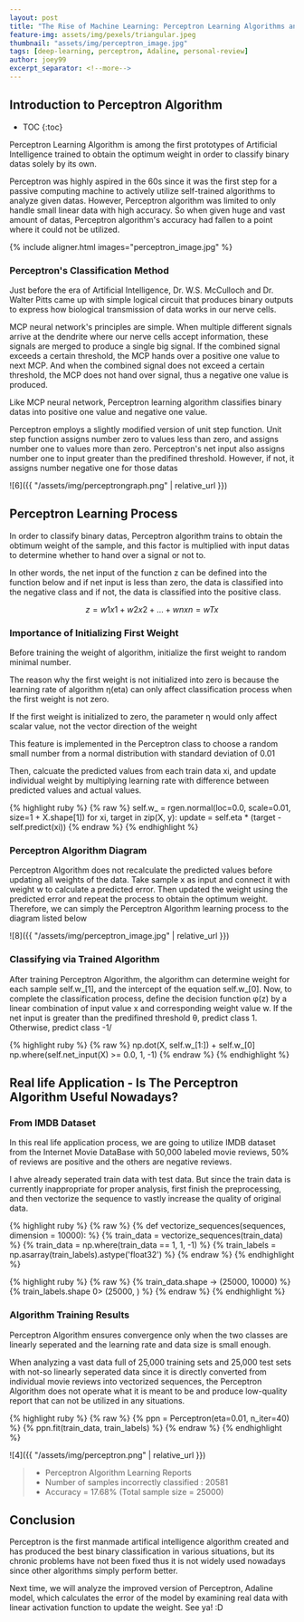 ```yaml
---
layout: post
title: "The Rise of Machine Learning: Perceptron Learning Algorithms and its Fallacies"
feature-img: assets/img/pexels/triangular.jpeg
thumbnail: "assets/img/perceptron_image.jpg"
tags: [deep-learning, perceptron, Adaline, personal-review]
author: joey99
excerpt_separator: <!--more-->
---
```


## Introduction to Perceptron Algorithm
* TOC
{:toc}

<p> Perceptron Learning Algorithm is among the first prototypes of Artificial Intelligence trained to obtain the optimum weight in order to classify binary datas solely by its own. </p>
<p> Perceptron was highly aspired in the 60s since it was the first step for a passive computing machine to actively utilize self-trained algorithms to analyze given datas. However, Perceptron algorithm was limited to only handle small linear data with high accuracy. So when given huge and vast amount of datas, Perceptron algorithm's accuracy had fallen to a point where it could not be utilized. </p>  

<!--more-->
{% include aligner.html images="perceptron_image.jpg" %}

### Perceptron's Classification Method

<p> Just before the era of Artificial Intelligence, Dr. W.S. McCulloch and Dr. Walter Pitts came up with simple logical circuit that produces binary outputs to express how biological transmission of data works in our nerve cells.</p>
<p> MCP neural network's principles are simple. When multiple different signals arrive at the dendrite where our nerve cells accept information, these signals are merged to produce a single big signal. If the combined signal exceeds a certain threshold, the MCP hands over a positive one value to next MCP. And when the combined signal does not exceed a certain threshold, the MCP does not hand over signal, thus a negative one value is produced. </p>

<p> Like MCP neural network, Perceptron learning algorithm classifies binary datas into positive one value and negative one value.</p>
<p> Perceptron employs a slightly modified version of unit step function. Unit step function assigns number zero to values less than zero, and assigns number one to values more than zero. Perceptron's net input also assigns number one to input greater than the predifined threshold. However, if not, it assigns number negative one for those datas </p>

![6]({{ "/assets/img/perceptrongraph.png" | relative_url }})

## Perceptron Learning Process

<p> In order to classify binary datas, Perceptron algorithm trains to obtain the obtimum weight of the sample, and this factor is multiplied with input datas to determine whether to hand over a signal or not to. </p>
<p> In other words, the net input of the function z can be defined into the function below and if net input is less than zero, the data is classified into the negative class and if not, the data is classified into the positive class.</p>

$$ z = w1x1 + w2x2 +...+ wnxn = wTx $$

### Importance of Initializing First Weight

<p> Before training the weight of algorithm, initialize the first weight to random minimal number. </p>
<p> The reason why the first weight is not initialized into zero is because the learning rate of algorithm η(eta) can only affect classification process when the first weight is not zero. </p>
<p> If the first weight is initialized to zero, the parameter η would only affect scalar value, not the vector direction of the weight </p>
<p> This feature is implemented in the Perceptron class to choose a random small number from a normal distribution with standard deviation of 0.01 </p>
<p> Then, calcuate the predicted values from each train data xi, and update individual weight by multiplying learning rate with difference between predicted values and actual values. </p>

{% highlight ruby %}
{% raw %}
self.w_ = rgen.normal(loc=0.0, scale=0.01, size=1 + X.shape[1])
for xi, target in zip(X, y):
   update = self.eta * (target - self.predict(xi))
{% endraw %}
{% endhighlight %}

### Perceptron Algorithm Diagram

<p> Perceptron Algorithm does not recalculate the predicted values before updating all weights of the data. Take sample x as input and connect it with weight w to calculate a predicted error. Then updated the weight using the predicted error and repeat the process to obtain the optimum weight. Therefore, we can simply the Perceptron Algorithm learning process to the diagram listed below </p>

![8]({{ "/assets/img/perceptron_image.jpg" | relative_url }})

### Classifying via Trained Algorithm

<p> After training Perceptron Algorithm, the algorithm can determine weight for each sample self.w_[1], and the intercept of the equation self.w_[0]. Now, to complete the classification process, define the decision function φ(z) by a linear combination of input value x and corresponding weight value w. If the net input is greater than the predifined threshold θ, predict class 1. Otherwise, predict class -1/ </p>

{% highlight ruby %}
{% raw %}
np.dot(X, self.w_[1:]) + self.w_[0]
np.where(self.net_input(X) >= 0.0, 1, -1)
{% endraw %}
{% endhighlight %}

## Real life Application - Is The Perceptron Algorithm Useful Nowadays?

### From IMDB Dataset

<p> In this real life application process, we are going to utilize IMDB dataset from the Internet Movie DataBase with 50,000 labeled movie reviews, 50% of reviews are positive and the others are negative reviews.</p>
<p> I ahve already seperated train data with test data. But since the train data is currently inappropriate for proper analysis, first finish the preprocessing, and then vectorize the sequence to vastly increase the quality of original data.</p>

{% highlight ruby %}
{% raw %}
{% def vectorize_sequences(sequences, dimension = 10000): %}
{% train_data = vectorize_sequences(train_data) %}
{% train_data = np.where(train_data == 1, 1, -1) %}
{% train_labels = np.asarray(train_labels).astype('float32') %}
{% endraw %}
{% endhighlight %}

{% highlight ruby %}
{% raw %}
{% train_data.shape -> (25000, 10000) %}
{% train_labels.shape 0> (25000, ) %}
{% endraw %}
{% endhighlight %}

### Algorithm Training Results

<p> Perceptron Algorithm ensures convergence only when the two classes are linearly seperated and the learning rate and data size is small enough. </p>
<p> When analyzing a vast data full of 25,000 training sets and 25,000 test sets with not-so linearly seperated data since it is directly converted from individual movie reviews into vectorized sequences, the Perceptron Algorithm does not operate what it is meant to be and produce low-quality report that can not be utilized in any situations. </p>

{% highlight ruby %}
{% raw %}
{% ppn = Perceptron(eta=0.01, n_iter=40) %}
{% ppn.fit(train_data, train_labels) %}
{% endraw %}
{% endhighlight %}

![4]({{ "/assets/img/perceptron.png" | relative_url }})

>  - Perceptron Algorithm Learning Reports
>  - Number of samples incorrectly classified : 20581
>  - Accuracy = 17.68% (Total sample size = 25000)

## Conclusion

<p> Perceptron is the first manmade artifical intelligence algorithm created and has produced the best binary classification in various situations, but its chronic problems have not been fixed thus it is not widely used nowadays since other algorithms simply perform better. </p>
<p> Next time, we will analyze the improved version of Perceptron, Adaline model, which calculates the error of the model by examining real data with linear activation function to update the weight. See ya! :D </p>

